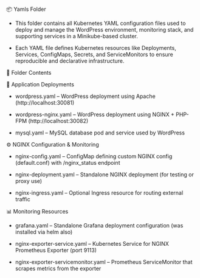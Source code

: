 📦 Yamls Folder

-  This folder contains all Kubernetes YAML configuration files used to deploy and manage the WordPress environment, monitoring stack, and supporting services in a Minikube-based cluster.

-  Each YAML file defines Kubernetes resources like Deployments, Services, ConfigMaps, Secrets, and ServiceMonitors to ensure reproducible and declarative infrastructure.

📁 Folder Contents

📝 Application Deployments

-  wordpress.yaml – WordPress deployment using Apache (http://localhost:30081)

-  wordpress-nginx.yaml – WordPress deployment using NGINX + PHP-FPM (http://localhost:30082)

-  mysql.yaml – MySQL database pod and service used by WordPress

⚙️ NGINX Configuration & Monitoring

-  nginx-config.yaml – ConfigMap defining custom NGINX config (default.conf) with /nginx_status endpoint

-  nginx-deployment.yaml – Standalone NGINX deployment (for testing or proxy use)

-  nginx-ingress.yaml – Optional Ingress resource for routing external traffic

📊 Monitoring Resources

-  grafana.yaml – Standalone Grafana deployment configuration (was installed via helm also)

-  nginx-exporter-service.yaml – Kubernetes Service for NGINX Prometheus Exporter (port 9113)

-  nginx-exporter-servicemonitor.yaml – Prometheus ServiceMonitor that scrapes metrics from the exporter
